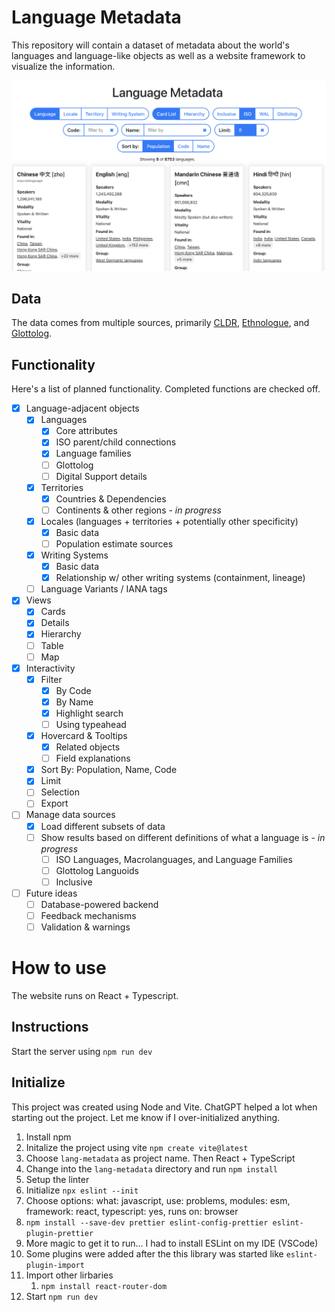 # Language Metadata

This repository will contain a dataset of metadata about the world's languages and language-like objects as well as a website framework to visualize the information.


![Preview of the website](/public/preview.png)

## Data

The data comes from multiple sources, primarily [CLDR](https://github.com/unicode-org/cldr/), [Ethnologue](https://www.ethnologue.com/), and [Glottolog](https://glottolog.org/).

## Functionality

Here's a list of planned functionality. Completed functions are checked off.

- [x] Language-adjacent objects
  - [x] Languages
    - [x] Core attributes
    - [x] ISO parent/child connections
    - [x] Language families
    - [ ] Glottolog
    - [ ] Digital Support details
  - [x] Territories
    - [x] Countries & Dependencies
    - [ ] Continents & other regions - _in progress_
  - [x] Locales (languages + territories + potentially other specificity)
    - [x] Basic data
    - [ ] Population estimate sources
  - [x] Writing Systems
    - [x] Basic data
    - [x] Relationship w/ other writing systems (containment, lineage)
  - [ ] Language Variants / IANA tags
- [x] Views
  - [x] Cards
  - [x] Details
  - [x] Hierarchy
  - [ ] Table
  - [ ] Map
- [x] Interactivity
  - [x] Filter
    - [x] By Code
    - [x] By Name
    - [x] Highlight search
    - [ ] Using typeahead
  - [x] Hovercard & Tooltips
    - [x] Related objects
    - [ ] Field explanations
  - [x] Sort By: Population, Name, Code
  - [x] Limit
  - [ ] Selection
  - [ ] Export
- [ ] Manage data sources
  - [x] Load different subsets of data
  - [ ] Show results based on different definitions of what a language is - _in progress_
    - [ ] ISO Languages, Macrolanguages, and Language Families
    - [ ] Glottolog Languoids
    - [ ] Inclusive
- [ ] Future ideas
  - [ ] Database-powered backend
  - [ ] Feedback mechanisms
  - [ ] Validation & warnings 

# How to use

The website runs on React + Typescript.

## Instructions

Start the server using `npm run dev`

## Initialize

This project was created using Node and Vite. ChatGPT helped a lot when starting out the project. Let me know if I over-initialized anything.

1. Install npm
2. Initalize the project using vite `npm create vite@latest`
  1. Choose `lang-metadata` as project name. Then React + TypeScript
3. Change into the `lang-metadata` directory and run `npm install`
4. Setup the linter
  1. Initialize `npx eslint --init`
  2. Choose options: what: javascript, use: problems, modules: esm, framework: react, typescript: yes, runs on: browser
  3. `npm install --save-dev prettier eslint-config-prettier eslint-plugin-prettier`
  4. More magic to get it to run... I had to install ESLint on my IDE (VSCode)
  5. Some plugins were added after the this library was started like `eslint-plugin-import`
5. Import other lirbaries
   1. `npm install react-router-dom`
6. Start `npm run dev`
